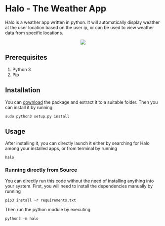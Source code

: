 # Halo - The Weather App
Halo is a weather app written in python. It will automatically display weather 
at the user location based on the user ip, or can be used to view weather data from specific locations.

<p align="center">
  <img  src="https://github.com/cijo7/Halo/raw/master/preview.gif">
</p>

## Prerequisites

1. Python 3
1. Pip

## Installation

You can [download](https://github.com/cijo7/Halo/releases/download/0.1.1/Halo-0.1.1.tar.gz) the package 
and extract it to a suitable folder. Then you can install it by running

    sudo python3 setup.py install

## Usage
After installing it, you can directly launch it either by searching for Halo among your installed apps, or from terminal by running

    halo

### Running directly from Source

You can directly run this code without the need of installing anything into your system.
First, you will need to install the dependencies manually by running

    pip3 install -r requirements.txt
    
Then run the python module by executing

    python3 -m halo



